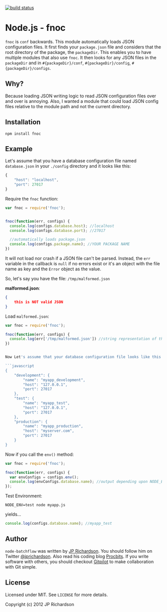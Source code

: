 [![build status](https://secure.travis-ci.org/jprichardson/node-fnoc.png)](http://travis-ci.org/jprichardson/node-fnoc)

Node.js - fnoc
=====================

`fnoc` is `conf` backwards. This module automatically loads JSON configuration files. It first finds your `package.json` file and considers that the root directory of the package, the `packageDir`. This enables you to have multiple modules that also use `fnoc`. It then looks for any JSON files in the `packageDir` and in `#{packageDir}/conf`, `#{packageDir}/config`, `#{packageDir}/configs`.



Why?
----

Because loading JSON writing logic to read JSON configuration files over and over is annoying. Also, I wanted a module that could load JSON config files relative to the module path and not the current directory.



Installation
------------

    npm install fnoc



Example
-------

Let's assume that you have a database configuration file named `database.json` in your `./config` directory and it looks like this:

```javascript
{
    "host": "localhost",
    "port": 27017
}
```

Require the `fnoc` function:

```javascript
var fnoc = require('fnoc');


fnoc(function(err, configs) {
  console.log(configs.database.host); //localhost
  console.log(configs.database.port); //27017

  //automatically loads package.json
  console.log(configs.package.name); //YOUR PACKAGE NAME
})
```

It will not load nor crash if a JSON file can't be parsed. Instead, the `err` variable in the callback is `null` if no errors exist or it's an object with the file name as key and the `Error` object as the value.

So, let's say you have the file: `/tmp/malformed.json`

**malformed.json**:

```json
{
    this is NOT valid JSON
}
```

Load `malformed.json`:

```javascript
var fnoc = require('fnoc');

fnoc(function(err, configs) {
  console.log(err['/tmp/malformed.json']) //string representation of the error
})


Now Let's assume that your database configuration file looks like this:

```javascript
{
    "development": {
        "name": "myapp_development",
        "host": "127.0.0.1",
        "port": 27017
    },
    "test": {
        "name": "myapp_test",
        "host": "127.0.0.1",
        "port": 27017
    },
    "production": {
        "name": "myapp_production",
        "host": "myserver.com",
        "port": 27017
    }
}
```

Now if you call the `env()` method:

```javascript
var fnoc = require('fnoc');

fnoc(function(err, configs) {
  var envConfigs = configs.env();
  console.log(envConfigs.database.name); //output depending upon NODE_ENV   
});

```


Test Environment:

    NODE_ENV=test node myapp.js

yields...

```javascript
console.log(configs.database.name); //myapp_test
```



Author
------

`node-batchflow` was written by [JP Richardson][aboutjp]. You should follow him on Twitter [@jprichardson][twitter]. Also read his coding blog [Procbits][procbits]. If you write software with others, you should checkout [Gitpilot][gitpilot] to make collaboration with Git simple.



License
-------

Licensed under MIT. See `LICENSE` for more details.

Copyright (c) 2012 JP Richardson


[aboutjp]: http://about.me/jprichardson
[twitter]: http://twitter.com/jprichardson
[procbits]: http://procbits.com
[gitpilot]: http://gitpilot.com



